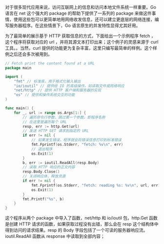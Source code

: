 对于很多现代应用来说，访问互联网上的信息和访问本地文件系统一样重要。Go 语言在 net 这个强大的 package 的帮助下提供了一系列的 package 来做这件事情，使用这些包可以更简单地用网络收发信息，还可以建立更底层的网络连接，编写服务器程序。在这些情景下，Go 语言原生的并发特性显得尤其好用。

为了最简单的展示基于 HTTP 获取信息的方式，下面给出一个示例程序 fetch ，这个程序将获取对应的 url ，并将其源文本打印出来；这个例子的灵感来源于 curl 工具。。当然，curl 提供的功能更为复杂丰富，这里只编写最简单的样例。这个样例之后还会多次被用到。

```go
// Fetch print the content found at a URL
package main 

import (
    "fmt" // 标准库，用于格式化输入输出
    "io/ioutil" // 提供给 IO 的高级操作，如读取文件或网络响应
    "net/http" // 提供 HTTP 客户端和服务器的实现
    "os" // 提供和操作系统交互的功能
)

func main() {
    for _, url := range os.Args[1:] {
        // 遍历命令行参数，跳过第一个参数，即程序名称
        // 在这里是遍历每个 URL 
        resp, err := http.Get(url)
        // 发送 HTTP GET 请求到指定的 URL 
        if err != nil {
            // 如果发生错误，程序就会将错误信息打印到标准错误
            fmt.Fprintf(os.Stderr, "fetch: %v\n", err)
            // 退出程序
            os.Exit(1)
        }
        b, err := ioutil.ReadAll(resp.Body)
        // 读取 HTTP 响应的正文内容
        resp.Body.Close()
        // 关闭响应体，释放资源
        if err != nil {
            fmt.Fprintf(os.Stderr, "fetch: reading %s: %v\n", url, err)
            os.Exit(1)
        }
        fmt.Printf("%s", b)
    }
}
```

这个程序从两个 package 中导入了函数，net/http 和 io/ioutil 包，http.Get 函数是创建 HTTP 请求的函数，如果获取过程没有出错，那么会在 resp 这个结构体中得到访问的请求结果。resp 的 Body 字段包括了一个可读的服务器响应流。ioutil.ReadAll 函数从 response 中读取到全部内容；

